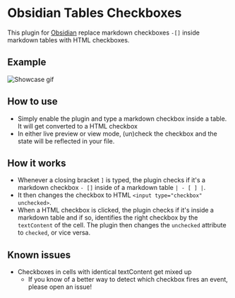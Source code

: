# Obsidian Tables Checkboxes
This plugin for [Obsidian](https://obsidian.md) replace markdown checkboxes `-[]` inside markdown tables with HTML checkboxes.

## Example
![Showcase gif](https://i.imgur.com/arJKVUb.gif)


## How to use

- Simply enable the plugin and type a markdown checkbox inside a table. It will get converted to a HTML checkbox
- In either live preview or view mode, (un)check the checkbox and the state will be reflected in your file.

## How it works

- Whenever a closing bracket `]` is typed, the plugin checks if it's a markdown checkbox `- []` inside of a markdown table `| - [ ] |`.
- It then changes the checkbox to HTML `<input type="checkbox" unchecked>`.
- When a HTML checkbox is clicked, the plugin checks if it's inside a markdown table and if so, identifies the right checkbox by the `textContent` of the cell. The plugin then changes the `unchecked` attribute to `checked`, or vice versa.

## Known issues
- Checkboxes in cells with identical textContent get mixed up
  - If you know of a better way to detect which checkbox fires an event, please open an issue!
